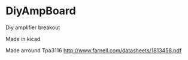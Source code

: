 # DiyAmpBoard
Diy amplifier breakout

Made in kicad

Made arround Tpa3116
http://www.farnell.com/datasheets/1813458.pdf

